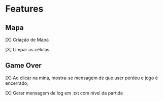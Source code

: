 # Features

## Mapa
[X] Criação de Mapa 

[X] Limpar as células

## Game Over
[X] Ao clicar na mina, mostra-se mensagem de que user perdeu e jogo é encerrado;

[X] Gerar mensagem de log em .txt com  nível da partida
